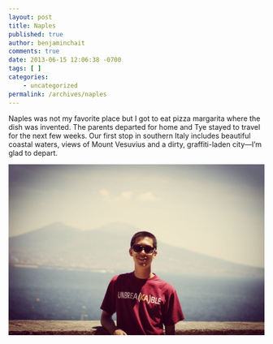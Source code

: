 ```yaml
---
layout: post
title: Naples
published: true
author: benjaminchait
comments: true
date: 2013-06-15 12:06:38 -0700
tags: [ ]
categories:
    - uncategorized
permalink: /archives/naples
---
```

Naples was not my favorite place but I got to eat pizza margarita where the dish was invented. The parents departed for home and Tye stayed to travel for the next few weeks. Our first stop in southern Italy includes beautiful coastal waters, views of Mount Vesuvius and a dirty, graffiti-laden city—I’m glad to depart.

![Tye, Mount Vesuvius in background][1]

 [1]: /wp-content/uploads/media/img/2013/06-wp/20130619-233327.jpg

